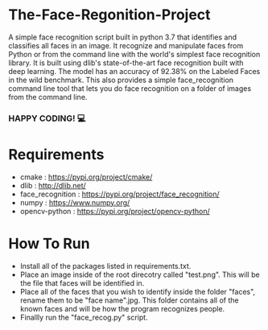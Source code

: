 # The-Face-Regonition-Project

A simple face recognition script built in python 3.7 that identifies and classifies all faces in an image. 
It recognize and manipulate faces from Python or from the command line with the world's simplest face recognition library.
It is built using dlib's state-of-the-art face recognition built with deep learning. The model has an accuracy of 92.38% on the Labeled Faces in the wild benchmark. This also provides a simple face_recognition command line tool that lets you do face recognition on a folder of images from the command line.

### HAPPY CODING! :computer:

# Requirements
* cmake : https://pypi.org/project/cmake/
* dlib : http://dlib.net/
* face_recognition : https://pypi.org/project/face_recognition/
* numpy : https://www.numpy.org/
* opencv-python : https://pypi.org/project/opencv-python/

# How To Run

* Install all of the packages listed in requirements.txt.
* Place an image inside of the root direcotry called "test.png". This will be the file that faces will be identified in.
* Place all of the faces that you wish to identify inside the folder "faces", rename them to be "face name".jpg. This folder contains all of the known faces and will be how the program recognizes people.
* Finallly run the "face_recog.py" script.

